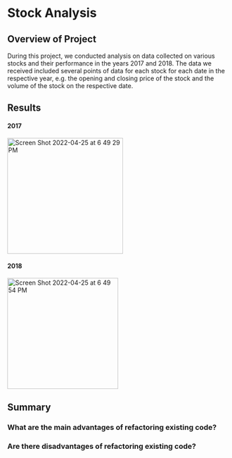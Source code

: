 # Stock Analysis
## Overview of Project
 
 During this project, we conducted analysis on data collected on various stocks and their performance in the years 2017 and 2018. The data we received included several points of data for each stock for each date in the respective year, e.g. the opening and closing price of the stock and the volume of the stock on the respective date. 
  
## Results

#### 2017
<img width="263" alt="Screen Shot 2022-04-25 at 6 49 29 PM" src="https://user-images.githubusercontent.com/103055666/165187138-69c59516-b699-4956-928f-f822889c4dd1.png">

#### 2018
<img width="252" alt="Screen Shot 2022-04-25 at 6 49 54 PM" src="https://user-images.githubusercontent.com/103055666/165187196-8a621497-c748-4a27-845e-26336855191a.png">


## Summary
### What are the main advantages of refactoring existing code?

### Are there disadvantages of refactoring existing code?
